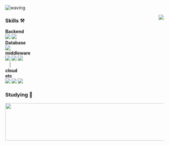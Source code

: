 
![waving](https://capsule-render.vercel.app/api?type=waving&height=200&fontSize=20&text=🌱Welcome%20hojeong%20GitHub🌱&fontAlign=80&fontAlignY=40&color=gradient)

<a href="s">
  <img src="https://github-readme-stats.vercel.app/api/top-langs/?username=Hojeong016&&exclude_repo=Hojeong016.githu.io&layout=compact&theme=tokyonight" align="right">
</a>

### Skills ⚒️
<div style="display:flex; flex-direction:column; align-items:flex-start;">
    <strong>Backend</strong>
    <div>
        <img src="https://img.shields.io/badge/Java-007396?style=for-the-badge&logo=Java&logoColor=white">
        <img src="https://img.shields.io/badge/Spring Boot-6DB33F?style=for-the-badge&logo=spring boot&logoColor=white">
    </div>
    <strong>Database</strong>
    <div>
        <img src="https://img.shields.io/badge/MySQL-4479A1?style=flat-square&logo=mysql&logoColor=white">
<!--         <img src="https://img.shields.io/badge/oracle-F80000?style=flat-square&logo=oracle&logoColor=white"> -->
    </div>
    <strong>middleware</strong>
    <div>
        <img src="https://img.shields.io/badge/redis-ff0000?style=flat-square">
        <img src="https://img.shields.io/badge/Nginx-009639?style=flat-square&logo=nginx&logoColor=white">
        <img src="https://img.shields.io/badge/Docker-2496ED?style=flat-square&logo=Docker&logoColor=white">
    </div>
    <a href="s">
      <img src="https://github-readme-stats.vercel.app/api?username=Hojeong016&theme=tokyonight&show_icons=true" width="42%" align="right">
    </a>
    <strong>cloud</strong>
    <div>
    </div>
    <strong>etc</strong>
    <div>
        <img src="https://img.shields.io/badge/html5-E34F26?style=flat-square&logo=html5&logoColor=white">
        <img src="https://img.shields.io/badge/css-1572`B6?style=flat-square&logo=css3&logoColor=white">
        <img src="https://img.shields.io/badge/Thymeleaf-005F0F?style=flat-square&logo=Thymeleaf&logoColor=white">
    </div>
</div>



### Studying 📖

<a href="https://github.com/devxb/gitanimals">
  <img src="https://render.gitanimals.org/lines/{Hojeong016}?pet-id=1" width="1000" height="120"/>
</a>

<!--![](./profile-3d-contrib/profile-green-animate.svg)


<!--
**Hojeong016/Hojeong016** is a ✨ _special_ ✨ repository because its `README.md` (this file) appears on your GitHub profile.

Here are some ideas to get you started:

- 🔭 I’m currently working on ...
- 🌱 I’m currently learning ...
- 👯 I’m looking to collaborate on ...
- 🤔 I’m looking for help with ...
- 💬 Ask me about ...
- 📫 How to reach me: ...
- 😄 Pronouns: ...
- ⚡ Fun fact: ...
-->
